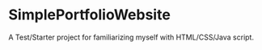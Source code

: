 # SimplePortfolioWebsite
A Test/Starter project for familiarizing myself with HTML/CSS/Java script.
